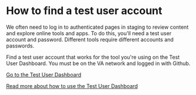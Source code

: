 # How to find a test user account

We often need to log in to authenticated pages in staging to review content and explore online tools and apps. To do this, you'll need a test user account and password. Different tools require different accounts and passwords.

Find a test user account that works for the tool you're using on the Test User Dashboard. You must be on the VA network and logged in with Github.

[Go to the Test User Dashboard](https://tud.vfs.va.gov/)

[Read more about how to use the Test User Dashboard](https://depo-platform-documentation.scrollhelp.site/developer-docs/test-user-dashboard-guide)
